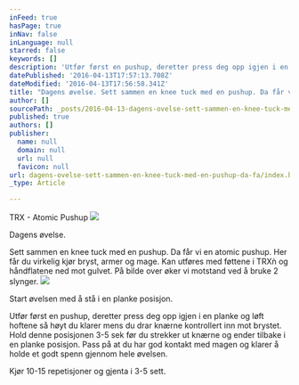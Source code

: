 ```yaml
---
inFeed: true
hasPage: true
inNav: false
inLanguage: null
starred: false
keywords: []
description: 'Utfør først en pushup, deretter press deg opp igjen i en planke og løft hoftene så høyt du klarer mens du drar knærne kontrollert inn mot brystet. Hold denne posisjonen 3-5 sek før du strekker ut knærne og ender tilbake i en planke posisjon. Pass på at du har god kontakt med magen og klarer å holde et godt spenn gjennom hele øvelsen.'
datePublished: '2016-04-13T17:57:13.708Z'
dateModified: '2016-04-13T17:56:58.341Z'
title: "Dagens øvelse. Sett sammen en knee tuck med en pushup. Da får vi en atomic pushup. Her får du virkelig kjør bryst, armer og mage. Kan utføres med føttene i TRXǹ og håndflatene ned mot gulvet. På bilde over øker vi motstand ved å bruke 2 slynger.\_"
author: []
sourcePath: _posts/2016-04-13-dagens-ovelse-sett-sammen-en-knee-tuck-med-en-pushup-da-fa.md
published: true
authors: []
publisher:
  name: null
  domain: null
  url: null
  favicon: null
url: dagens-ovelse-sett-sammen-en-knee-tuck-med-en-pushup-da-fa/index.html
_type: Article

---
```

TRX - Atomic Pushup
![](https://the-grid-user-content.s3-us-west-2.amazonaws.com/98c9da02-c5d9-42b4-8c7c-6f271eca4d43.jpg)

Dagens øvelse. 

Sett sammen en knee tuck med en pushup. Da får vi en atomic pushup. Her får du virkelig kjør bryst, armer og mage. Kan utføres med føttene i TRXǹ og håndflatene ned mot gulvet. På bilde over øker vi motstand ved å bruke 2 slynger. ![](https://the-grid-user-content.s3-us-west-2.amazonaws.com/c3c15d95-29f2-429f-8607-d544f2e12fae.png)

Start øvelsen med å stå i en planke posisjon. 

Utfør først en pushup, deretter press deg opp igjen i en planke og løft hoftene så høyt du klarer mens du drar knærne kontrollert inn mot brystet. Hold denne posisjonen 3-5 sek før du strekker ut knærne og ender tilbake i en planke posisjon. Pass på at du har god kontakt med magen og klarer å holde et godt spenn gjennom hele øvelsen.

Kjør 10-15 repetisjoner og gjenta i 3-5 sett.